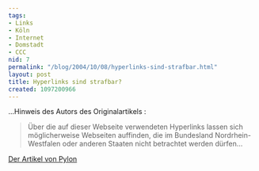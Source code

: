 ```yaml
---
tags:
- Links
- Köln
- Internet
- Domstadt
- CCC
nid: 7
permalink: "/blog/2004/10/08/hyperlinks-sind-strafbar.html"
layout: post
title: Hyperlinks sind strafbar?
created: 1097200966
---
```

<p>...Hinweis des Autors des Originalartikels :</p>
<blockquote><p>&Uuml;ber die auf dieser Webseite verwendeten Hyperlinks lassen sich m&ouml;glicherweise Webseiten auffinden, die im Bundesland Nordrhein-Westfalen oder anderen Staaten nicht betrachtet werden d&uuml;rfen... </p></blockquote><p><a target="blank" href="http://www.ccc.de/updates/2004/hyperlinks?language=de">Der Artikel von Pylon</a></p><!--break--><p>&nbsp;</p>

